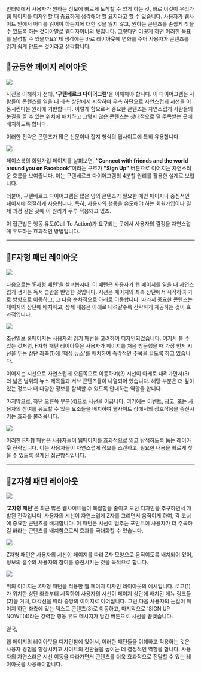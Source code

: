 인터넷에서 사용자가 원하는 정보에 빠르게 도착할 수 있게 하는 것, 바로 이것이 우리가 웹 페이지를 디자인할 때 중요하게 생각해야 할 요지라고 할 수 있습니다. 사용자가 웹사이트 안에서 어디를 읽어야 하는지에 대한 것을 잃지 않고, 원하는 콘텐츠를 손쉽게 찾을 수 있도록 하는 것이야말로 웹디자이너의 몫입니다. 그렇다면 어떻게 하면 이러한 목표를 달성할 수 있을까요? 제 생각에는 바로 레이아웃에 변화를 주어 사용자가 콘텐츠를 읽기 쉽게 만드는 것이라고 생각합니다.

## 🦮균등한 페이지 레이아웃

<img src="/images/design_study/3/image1.webp"/>

사진을 이해하기 전에, <strong>'구텐베르크 다이어그램'</strong>을 이해해야 합니다. 이 다이어그램은 사람들이 콘텐츠를 읽을 때 좌측 상단에서 시작하여 우측 하단으로 자연스럽게 시선을 이동시킨다는 원리에 기반합니다. 이렇게 함으로써 중요한 콘텐츠는 자연스럽게 사람들의 눈길을 끌 수 있는 위치에 배치하고 그렇지 않은 콘텐츠는 상대적으로 덜 주목받는 곳에 배치하도록 합니다.

이러한 전략은 콘텐츠가 많은 신문이나 잡지 형식의 웹사이트에 특히 유용합니다.

<img src="/images/design_study/3/image2.webp"/>

페이스북의 회원가입 페이지를 살펴보면, <strong>“Connect with friends and the world around you on Facebook”</strong>이라는 구호가 <strong>"Sign Up"</strong> 버튼으로 이어지는 자연스러운 흐름을 보여줍니다. 이는 구텐베르크 다이어그램의 4분할 원리를 활용한 설계로 보입니다.

더불어, 구텐베르크 다이어그램은 많은 양의 콘텐츠가 필요한 메인 페이지나 중심적인 페이지에 적절하게 사용됩니다. 특히, 사용자의 행동을 유도해야 하는 회원가입이나 결제 과정 같은 곳에 이 원리가 두루 적용되고 있죠.

이 접근법은 행동 유도(Call To Action)가 요구되는 곳에서 사용자의 결정을 자연스럽게 유도하는 효과적인 방법입니다.

***

## 🦮F자형 패턴 레이아웃

<img src="/images/design_study/3/image3.webp"/>

다음으로는 'F자형 패턴'을 살펴봅시다. 이 패턴은 사용자가 웹 페이지를 읽을 때 자연스럽게 생기는 독서 습관을 반영한 것입니다. 시선은 페이지의 좌측 상단에서 시작하여 가로 방향으로 이동하고, 그 다음 순차적으로 아래로 이동합니다. 따라서 중요한 콘텐츠는 페이지의 상단에 배치하고, 상세 내용은 아래로 내려갈수록 간략하게 제공하는 것이 효과적입니다.

<img src="/images/design_study/3/image4.webp"/>

조선일보 홈페이지는 사용자의 읽기 패턴을 고려하여 디자인되었습니다. 여기서 볼 수 있는 것처럼, F자형 패턴 레이아웃은 사용자가 페이지를 처음 방문했을 때 가장 먼저 시선을 두는 상단 좌측(1)에 '핵심 뉴스'를 배치하여 즉각적인 주목을 끌도록 하고 있습니다.

이어지는 시선으로 자연스럽게 오른쪽으로 이동하며(2) 시선이 아래로 내려가면서(3) 더 넓은 범위의 뉴스 제목들과 서브 콘텐츠들이 나열되어 있습니다. 해당 부분은 더 깊이있는 정보나 더 다양한 정보를 탐색할 수 있도록 안내하는 역할을 합니다.

마지막으로, 하단 오른쪽 부분(4)으로 시선을 이끕니다. 여기에는 이벤트, 광고, 또는 사용자의 참여를 유도할 수 있는 요소들을 배치하여 웹사이트 상에서의 상호작용을 증진시키는 효과를 불러옵니다.

<img src="/images/design_study/3/image5.webp"/>

이러한 F자형 패턴은 사용자들이 웹페이지를 효과적으로 읽고 탐색하도록 돕는 레이아웃 전략입니다. 이는 사용자들이 자연스럽게 정보를 스캔하고, 필요한 내용을 빠르게 찾을 수 있도록 설계된 접근방식입니다.

***

## 🦮Z자형 패턴 레이아웃

<img src="/images/design_study/3/image6.webp"/>

<strong>'Z자형 패턴'</strong>은 최근 많은 웹사이트들이 복잡함을 줄이고 모던 디자인을 추구하면서 개발된 전략입니다. 사용자의 시선이 자연스럽게 Z자를 그리면서 움직이게 하여, 각 코너에 중요한 콘텐츠를 배치합니다. 이 패턴은 시선이 멈추는 포인트에 사용자가 더 주목하길 바라는 콘텐츠를 배치함으로써 효과를 극대화할 수 있습니다.

<img src="/images/design_study/3/image7.webp"/>

Z자형 패턴은 사용자의 시선이 페이지를 따라 Z자 모양으로 움직이도록 배치되어 있어, 정보의 흡수와 사용자의 참여를 증진시키는 것을 목적으로 합니다.

<img src="/images/design_study/3/image8.webp"/>

위의 이미지는 Z자형 패턴을 적용한 웹 페이지 디자인 레이아웃의 예시입니다. 로고(1)가 위치한 상단 좌측부터 시작하여 사용자의 시선이 페이지 상단에 배치된 메뉴 링크들(2)을 거쳐, 대각선을 따라 중앙의 이미지로 이어집니다. 그런 다음 사용자의 눈길이 페이지 하단 좌측에 있는 텍스트 콘텐츠(3)로 이동하고, 마지막으로 'SIGN UP NOW!'(4)라는 강력한 행동 유도 메시지가 담긴 버튼으로 시선을 끝맺습니다.

결국,

웹 페이지의 레이아웃을 디자인함에 있어서, 이러한 패턴들을 이해하고 적용하는 것은 사용자 경험을 향상시키고 사이트의 전환율을 높이는 데 결정적인 역할을 합니다. 사용자의 자연스러운 시선 이동을 따라가면서 콘텐츠를 더욱 효과적으로 전달할 수 있는 레이아웃을 사용해야합니다.